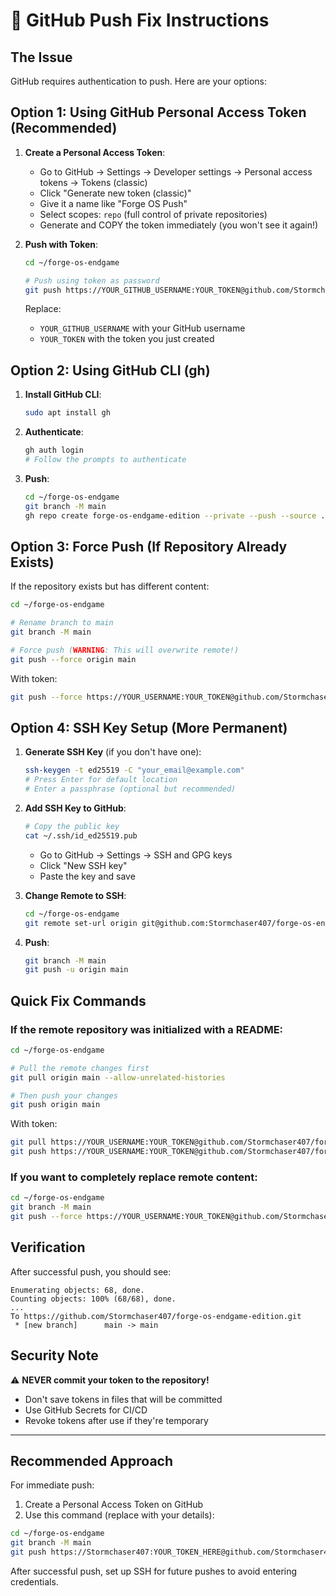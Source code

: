 # 🔧 GitHub Push Fix Instructions

## The Issue
GitHub requires authentication to push. Here are your options:

## Option 1: Using GitHub Personal Access Token (Recommended)

1. **Create a Personal Access Token**:
   - Go to GitHub → Settings → Developer settings → Personal access tokens → Tokens (classic)
   - Click "Generate new token (classic)"
   - Give it a name like "Forge OS Push"
   - Select scopes: `repo` (full control of private repositories)
   - Generate and COPY the token immediately (you won't see it again!)

2. **Push with Token**:
   ```bash
   cd ~/forge-os-endgame
   
   # Push using token as password
   git push https://YOUR_GITHUB_USERNAME:YOUR_TOKEN@github.com/Stormchaser407/forge-os-endgame-edition.git master:main
   ```
   Replace:
   - `YOUR_GITHUB_USERNAME` with your GitHub username
   - `YOUR_TOKEN` with the token you just created

## Option 2: Using GitHub CLI (gh)

1. **Install GitHub CLI**:
   ```bash
   sudo apt install gh
   ```

2. **Authenticate**:
   ```bash
   gh auth login
   # Follow the prompts to authenticate
   ```

3. **Push**:
   ```bash
   cd ~/forge-os-endgame
   git branch -M main
   gh repo create forge-os-endgame-edition --private --push --source .
   ```

## Option 3: Force Push (If Repository Already Exists)

If the repository exists but has different content:

```bash
cd ~/forge-os-endgame

# Rename branch to main
git branch -M main

# Force push (WARNING: This will overwrite remote!)
git push --force origin main
```

With token:
```bash
git push --force https://YOUR_USERNAME:YOUR_TOKEN@github.com/Stormchaser407/forge-os-endgame-edition.git main
```

## Option 4: SSH Key Setup (More Permanent)

1. **Generate SSH Key** (if you don't have one):
   ```bash
   ssh-keygen -t ed25519 -C "your_email@example.com"
   # Press Enter for default location
   # Enter a passphrase (optional but recommended)
   ```

2. **Add SSH Key to GitHub**:
   ```bash
   # Copy the public key
   cat ~/.ssh/id_ed25519.pub
   ```
   - Go to GitHub → Settings → SSH and GPG keys
   - Click "New SSH key"
   - Paste the key and save

3. **Change Remote to SSH**:
   ```bash
   cd ~/forge-os-endgame
   git remote set-url origin git@github.com:Stormchaser407/forge-os-endgame-edition.git
   ```

4. **Push**:
   ```bash
   git branch -M main
   git push -u origin main
   ```

## Quick Fix Commands

### If the remote repository was initialized with a README:

```bash
cd ~/forge-os-endgame

# Pull the remote changes first
git pull origin main --allow-unrelated-histories

# Then push your changes
git push origin main
```

With token:
```bash
git pull https://YOUR_USERNAME:YOUR_TOKEN@github.com/Stormchaser407/forge-os-endgame-edition.git main --allow-unrelated-histories
git push https://YOUR_USERNAME:YOUR_TOKEN@github.com/Stormchaser407/forge-os-endgame-edition.git main
```

### If you want to completely replace remote content:

```bash
cd ~/forge-os-endgame
git branch -M main
git push --force https://YOUR_USERNAME:YOUR_TOKEN@github.com/Stormchaser407/forge-os-endgame-edition.git main
```

## Verification

After successful push, you should see:
```
Enumerating objects: 68, done.
Counting objects: 100% (68/68), done.
...
To https://github.com/Stormchaser407/forge-os-endgame-edition.git
 * [new branch]      main -> main
```

## Security Note

⚠️ **NEVER commit your token to the repository!**
- Don't save tokens in files that will be committed
- Use GitHub Secrets for CI/CD
- Revoke tokens after use if they're temporary

---

## Recommended Approach

For immediate push:
1. Create a Personal Access Token on GitHub
2. Use this command (replace with your details):

```bash
cd ~/forge-os-endgame
git branch -M main
git push https://Stormchaser407:YOUR_TOKEN_HERE@github.com/Stormchaser407/forge-os-endgame-edition.git main
```

After successful push, set up SSH for future pushes to avoid entering credentials.